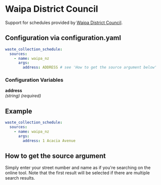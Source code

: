 # Waipa District Council

Support for schedules provided by [Waipa District Council](https://aucklandcouncil.govt.nz/).

## Configuration via configuration.yaml

```yaml
waste_collection_schedule:
  sources:
    - name: waipa_nz
      args:
        address: ADDRESS # see 'How to get the source argument below'
```

### Configuration Variables

**address**  
*(string) (required)*

## Example

```yaml
waste_collection_schedule:
  sources:
    - name: waipa_nz
      args:
        address: 1 Acacia Avenue
```

## How to get the source argument

Simply enter your street number and name as if you're searching on the online tool. Note that the first result will be selected if there are multiple search results.
